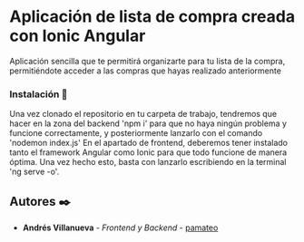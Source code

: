 # Aplicación de lista de compra creada con Ionic Angular

Aplicación sencilla que te permitirá organizarte para tu lista de la compra, permitiéndote acceder a las compras que hayas realizado anteriormente


### Instalación 🔧

Una vez clonado el repositorio en tu carpeta de trabajo, tendremos que hacer en la zona del backend 'npm i' para que no haya ningún problema y funcione correctamente, y posteriormente lanzarlo con el comando 'nodemon index.js'
En el apartado de frontend, deberemos tener instalado tanto el framework Angular como Ionic para que todo funcione de manera óptima. Una vez hecho esto, basta con lanzarlo escribiendo en la terminal 'ng serve -o'.


## Autores ✒️

* **Andrés Villanueva** - *Frontend y Backend* - [pamateo](https://github.com/pamateo)
